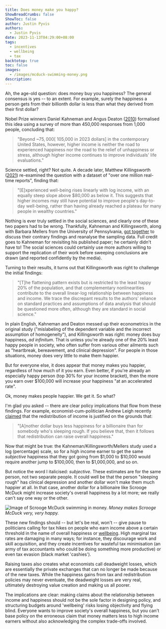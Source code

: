 ```yaml
---
title: Does money make you happy?
ShowBreadCrumbs: false
ShowToc: false
author: Justin Pyvis
authors:
  - Justin Pyvis
date: 2023-11-13T04:29:00+08:00
tags:
  - incentives
  - wellbeing
  - tax
backtotop: true
toc: false
images:
  - /images/mcduck-swimming-money.png
description:
---
```

Ah, the age-old question: does money buy you happiness? The general consensus is yes -- to an extent. For example, surely the happiness a person gets from their billionth dollar is less than what they derived from their first dollar?

Nobel Prize winners Daniel Kahneman and Angus Deaton ([2010](https://www.pnas.org/doi/abs/10.1073/pnas.1011492107)) formalised this idea using a survey of more than 450,000 responses from 1,000 people, concluding that:

>"Beyond ~$75,000 [~$105,000 in 2023 dollars] in the contemporary United States, however, higher income is neither the road to experienced happiness nor the road to the relief of unhappiness or stress, although higher income continues to improve individuals' life evaluations."

Science settled, right? Not quite. A decade later, Matthew Killingsworth ([2021](https://www.pnas.org/doi/abs/10.1073/pnas.2016976118)) re-examined the question with a dataset of "over one million real-time reports", finding that:

>"[E]xperienced well-being rises linearly with log income, with an equally steep slope above $80,000 as below it. This suggests that higher incomes may still have potential to improve people's day-to-day well-being, rather than having already reached a plateau for many people in wealthy countries."

Nothing is ever truly settled in the social sciences, and clearly one of these two papers had to be wrong. Thankfully, Kahneman and Killingsworth, along with Barbara Mellers from the University of Pennsylvania, [got together](https://www.pnas.org/doi/10.1073/pnas.2208661120) to discuss their contrary findings and reanalyse the sampling data. Full credit goes to Kahneman for revisiting his published paper; he certainly didn't have to! The social sciences could certainly use more authors willing to support the replication of their work before sweeping conclusions are drawn (and reported confidently by the media).

Turning to their results, it turns out that Killingsworth was right to challenge the initial findings:

>"[T]he flattening pattern exists but is restricted to the least happy 20% of the population, and that complementary nonlinearities contribute to the overall linear-log relationship between happiness and income. We trace the discrepant results to the authors' reliance on standard practices and assumptions of data analysis that should be questioned more often, although they are standard in social science."

In plain English, Kahneman and Deaton messed up their econometrics in the original study ("mislabeling of the dependent variable and the incorrect assumption of homogeneity"), and Killingsworth was right: money does buy happiness, *ad infinitum*. That is unless you're already one of the 20% least happy people in society, who often suffer from various other ailments such as "heartbreak, bereavement, and clinical depression". For people in those situations, money does very little to make them happier.

But for everyone else, it does appear that money makes you happier, regardless of how much of it you earn. Even better, if you're already an especially happy person (top 30% for your income bracket), then the more you earn over $100,000 will increase your happiness "at an accelerated rate".

Ok, money makes people happier. We get it. So what? 

I'm glad you asked -- there are clear policy implications that flow from these findings. For example, economist-cum-politician Andrew Leigh recently [claimed](/leighs-lessons-for-policymakers/) that the redistribution of income is justified on the grounds that:

> "[A]nother dollar buys less happiness for a billionaire than for somebody who's sleeping rough. If you believe that, then it follows that redistribution can raise overall happiness."

Now that might be true: the Kahneman/Killingsworth/Mellers study used a log (percentage) scale, so for a high income earner to get the same *subjective* happiness that they got going from $1,000 to $10,000 would require another jump to $100,000, then to $1,000,000, and so on.

But notice the word I italicised: *subjective*. These estimates are for the same person, not two separate people. It could well be that the person "sleeping rough" has clinical depression and another dollar won't make them much happier at all. In that case, another dollar for a billionaire like Scrooge McDuck might increase society's overall happiness by a lot more; we really can't say one way or the other.

![Image of Scrooge McDuck swimming in money.](/images/mcduck-swimming-money.png) *Money makes Scrooge McDuck very, very happy.*

These new findings should -- but let's be real, won't -- give pause to politicians calling for tax hikes on people who earn income above a certain threshold in the name of overall happiness or [wellbeing](https://treasury.gov.au/publication/p2023-mwm). High marginal tax rates are damaging in many ways; for instance, they discourage work and skill acquisition, and they create incentives for wasteful tax minimisation (an army of tax accountants who could be doing something more productive) or even tax evasion (black market 'cashies'). 

Raising taxes also creates what economists call deadweight losses, which are essentially the private exchanges that can no longer be made because of the new taxes. While the happiness gains from tax and redistribution policies may never eventuate, the deadweight losses are very real, ultimately destroying value creation and making us all poorer.

The implications are clear: making claims about the relationship between income and happiness should not be the sole factor in designing policy, and structuring budgets around 'wellbeing' risks losing objectivity and flying blind. Everyone wants to improve society's overall happiness, but you can't base policy on the erroneous claim that money matters less to high income earners without also acknowledging the complex trade-offs involved.